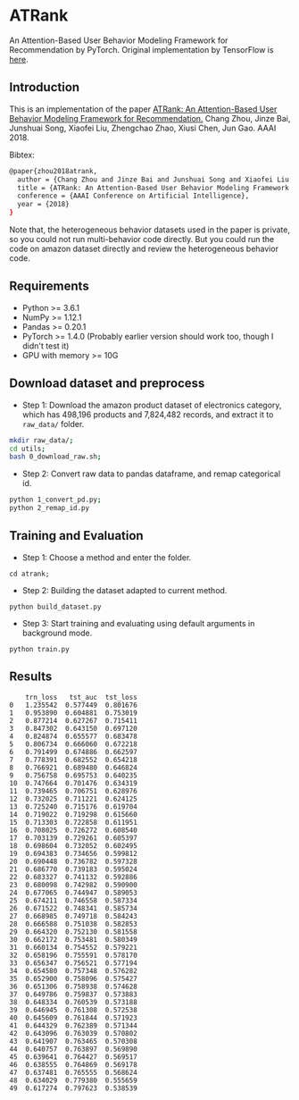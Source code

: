 # ATRank
An Attention-Based User Behavior Modeling Framework for Recommendation by PyTorch.
Original implementation by TensorFlow is [here](https://github.com/jinze1994/ATRank).

## Introduction
This is an implementation of the paper [ATRank: An Attention-Based User Behavior Modeling Framework for Recommendation.](https://arxiv.org/abs/1711.06632) Chang Zhou, Jinze Bai, Junshuai Song, Xiaofei Liu, Zhengchao Zhao, Xiusi Chen, Jun Gao. AAAI 2018.

Bibtex:
```sh
@paper{zhou2018atrank,
  author = {Chang Zhou and Jinze Bai and Junshuai Song and Xiaofei Liu and Zhengchao Zhao and Xiusi Chen and Jun Gao},
  title = {ATRank: An Attention-Based User Behavior Modeling Framework for Recommendation},
  conference = {AAAI Conference on Artificial Intelligence},
  year = {2018}
}
```

Note that, the heterogeneous behavior datasets used in the paper is private, so you could not run multi-behavior code directly.
But you could run the code on amazon dataset directly and review the heterogeneous behavior code.

## Requirements
* Python >= 3.6.1
* NumPy >= 1.12.1
* Pandas >= 0.20.1
* PyTorch >= 1.4.0 (Probably earlier version should work too, though I didn't test it)
* GPU with memory >= 10G

## Download dataset and preprocess
* Step 1: Download the amazon product dataset of electronics category, which has 498,196 products and 7,824,482 records, and extract it to `raw_data/` folder.
```sh
mkdir raw_data/;
cd utils;
bash 0_download_raw.sh;
```
* Step 2: Convert raw data to pandas dataframe, and remap categorical id.
```sh
python 1_convert_pd.py;
python 2_remap_id.py
```

## Training and Evaluation
* Step 1: Choose a method and enter the folder.
```
cd atrank;
```
* Step 2: Building the dataset adapted to current method.
```
python build_dataset.py
```
* Step 3: Start training and evaluating using default arguments in background mode. 
```
python train.py
```

## Results

```
    trn_loss   tst_auc  tst_loss                       
0   1.235542  0.577449  0.801676                                        
1   0.953890  0.604881  0.753019                                                 
2   0.877214  0.627267  0.715411 
3   0.847302  0.643150  0.697120                                                                                              
4   0.824874  0.655577  0.683478
5   0.806734  0.666060  0.672218
6   0.791499  0.674886  0.662597
7   0.778391  0.682552  0.654218
8   0.766921  0.689480  0.646824
9   0.756758  0.695753  0.640235
10  0.747664  0.701476  0.634319
11  0.739465  0.706751  0.628976
12  0.732025  0.711221  0.624125
13  0.725240  0.715176  0.619704
14  0.719022  0.719298  0.615660
15  0.713303  0.722858  0.611951
16  0.708025  0.726272  0.608540
17  0.703139  0.729261  0.605397
18  0.698604  0.732052  0.602495
19  0.694383  0.734656  0.599812
20  0.690448  0.736782  0.597328
21  0.686770  0.739183  0.595024
22  0.683327  0.741132  0.592886
23  0.680098  0.742982  0.590900
24  0.677065  0.744947  0.589053
25  0.674211  0.746558  0.587334
26  0.671522  0.748341  0.585734
27  0.668985  0.749718  0.584243
28  0.666588  0.751038  0.582853
29  0.664320  0.752130  0.581558
30  0.662172  0.753481  0.580349
31  0.660134  0.754552  0.579221
32  0.658196  0.755591  0.578170
33  0.656347  0.756521  0.577194
34  0.654580  0.757348  0.576282
35  0.652900  0.758096  0.575427
36  0.651306  0.758938  0.574628
37  0.649786  0.759837  0.573883
38  0.648334  0.760539  0.573188
39  0.646945  0.761308  0.572538
40  0.645609  0.761844  0.571923
41  0.644329  0.762389  0.571344
42  0.643096  0.763039  0.570802
43  0.641907  0.763465  0.570308
44  0.640757  0.763897  0.569890
45  0.639641  0.764427  0.569517
46  0.638555  0.764869  0.569178
47  0.637481  0.765555  0.568624
48  0.634029  0.779380  0.555659
49  0.617274  0.797623  0.538539
```
